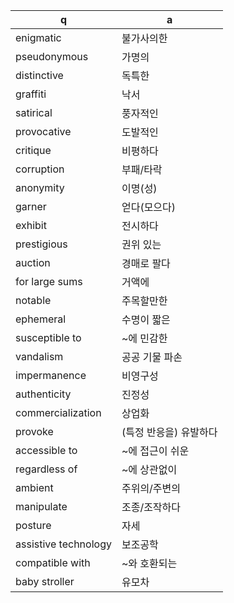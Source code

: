  q  | a
--- | ---
enigmatic				| 불가사의한
pseudonymous				| 가명의
distinctive				| 독특한
graffiti				| 낙서
satirical				| 풍자적인
provocative				| 도발적인
critique				| 비평하다
corruption				| 부패/타락
anonymity				| 이명(성)
garner				| 얻다(모으다)
exhibit				| 전시하다
prestigious				| 권위 있는
auction				| 경매로 팔다
for large sums				| 거액에
notable				| 주목할만한
ephemeral				| 수명이 짧은
susceptible to				| ~에 민감한
vandalism				| 공공 기물 파손
impermanence				| 비영구성
authenticity				| 진정성
commercialization				| 상업화
provoke				| (특정 반응을) 유발하다
accessible to			| ~에 접근이 쉬운
regardless of			| ~에 상관없이
ambient			| 주위의/주변의
manipulate			| 조종/조작하다
posture			| 자세
assistive technology			| 보조공학
compatible with			| ~와 호환되는
baby stroller			| 유모차
